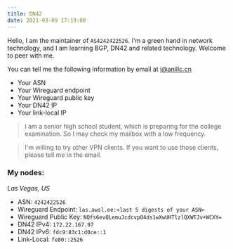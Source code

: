 ```yaml
---
title: DN42
date: 2021-03-09 17:19:00
---
```


Hello, I am the maintainer of `AS4242422526`. I'm a green hand in network technology, and I am learning BGP, DN42 and related technology. Welcome to peer with me.  

You can tell me the following information by email at <i@anillc.cn>  

- Your ASN  
- Your Wireguard endpoint  
- Your Wireguard public key  
- Your DN42 IP  
- Your link-local IP  

> I am a senior high school student, which is preparing for the college examination. So I may check my mailbox with a low frequency.  

> I'm willing to try other VPN clients. If you want to use those clients, please tell me in the email.  

### My nodes:  

_Las Vegas, US_  
- ASN: `4242422526`  
- Wireguard Endpoint: `las.awsl.ee:<last 5 digests of your ASN>`  
- Wireguard Public Key: `NQfs6evQLemuJcdcvpO4ds1wXwUHTlzlQXWTJv+WCXY=`  
- DN42 IPv4: `172.22.167.97`  
- DN42 IPv6: `fdc9:83c1:d0ce::1`  
- Link-Local: `fe80::2526`  

